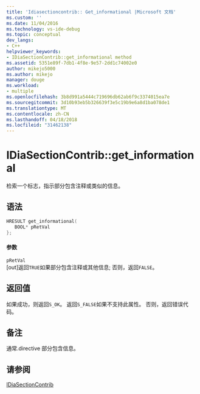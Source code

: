 ```yaml
---
title: 'Idiasectioncontrib:: Get_informational |Microsoft 文档'
ms.custom: ''
ms.date: 11/04/2016
ms.technology: vs-ide-debug
ms.topic: conceptual
dev_langs:
- C++
helpviewer_keywords:
- IDiaSectionContrib::get_informational method
ms.assetid: 5351e89f-7db1-4f8e-9e57-2dd1c74002e0
author: mikejo5000
ms.author: mikejo
manager: douge
ms.workload:
- multiple
ms.openlocfilehash: 3b8d991a5444c719696db62ab6f9c3374015ea7e
ms.sourcegitcommit: 3d10b93eb5b326639f3e5c19b9e6a8d1ba078de1
ms.translationtype: MT
ms.contentlocale: zh-CN
ms.lasthandoff: 04/18/2018
ms.locfileid: "31462138"
---
```

# <a name="idiasectioncontribgetinformational"></a>IDiaSectionContrib::get_informational
检索一个标志，指示部分包含注释或类似的信息。  
  
## <a name="syntax"></a>语法  
  
```C++  
HRESULT get_informational(  
   BOOL* pRetVal  
};  
```  
  
#### <a name="parameters"></a>参数  
 `pRetVal`  
 [out]返回`TRUE`如果部分包含注释或其他信息; 否则，返回`FALSE`。  
  
## <a name="return-value"></a>返回值  
 如果成功，则返回`S_OK`。 返回`S_FALSE`如果不支持此属性。 否则，返回错误代码。  
  
## <a name="remarks"></a>备注  
 通常.directive 部分包含信息。  
  
## <a name="see-also"></a>请参阅  
 [IDiaSectionContrib](../../debugger/debug-interface-access/idiasectioncontrib.md)